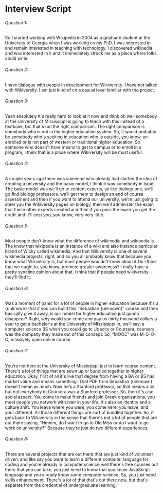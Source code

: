 # Interview Script

###### Question 1:

So I started working with Wikipedia in 2004 as a graduate student at the University of Georgia when I was working on my PhD. I was interested in and remain interested  in teaching with technology. I discovered wikipedia and was interested in it and it immediately struck me as a place where folks could write. 


###### Question 2:

I have dialogue with people in development for Wikiversity. I have not talked with Wikiversity. I am just kind of on a casual level familiar with the project.


###### Question 3:

Yeah absolutely it's really hard to look at it now and think oh well somebody at the University of Mississippi is going to teach with this instead of a textbook, but that's not the right comparison. The right comparison is somebody who is not in the higher education system. So, it would probably be somebody who's seeking in education who is outside, you know, un-enrolled or is not part of western or traditional higher education. So someone who doesn't have means to get to campus or to enroll in a program, I think that is a place where Wikiversity will be most useful. 


###### Question 4:

A couple years ago there was someone who already had started the idea of creating a
university and the basic model, I think it was somebody in Israel. The basic model was we’ll go to content experts, so like biology one, we’ll go find biology professors, we’ll get them to design an end of course assessment and then if you want to attend our university, we're just going to steer you the Wikiversity pages on biology, then we’ll administer the exam that these other experts created and then if you pass the exam you get the credit and it'll cost you, you know, very very little. 


###### Question 5:

Most people don't know what the difference of wikimedia and wikipedia is. The know that wikipedia is an instance of a wiki and also instance particular brand of Wicky called wikimedia. And that Wikiversity is one of several wikimedia projects, right, and so you all probably know that because you know what Wikiversity is, but most people wouldn't know about it.Do I think that we ought to, you know, promote greater awareness? I really have a pretty syncline opinion about that. I think that if people need wikiversity they'll find it. 


###### Question 6:

Was a moment of panic for a lot of people in higher education because it's a {unknown} that if you can build this “Sebastian {unknown}” course and then basically give it away, is our model for higher education just gonna disappear? Right, why would you come and pay us thirty thousand dollars a year to get a bachelor's at the University of Mississippi in, we’ll say, a computer science BS when you could go to Udacity or Coursera, coursera was the company they made out of this concept. So, “MOOC” was M-O-O-C, massively open online course.


###### Question 7:

You're not here at the University of Mississippi just to learn course content. There's a lot of things that are sewn up or bundled together in higher education. Okay, first of all it's like that degree from having a BA or BS has market value and means something. That PDF from Sebastian {unknown} doesn't mean as much. Now he's a Stanford professor, so that means a lot but not everybody in Coursera was a Stanford professor. So,  then it's also social aspect. You come to make friends and join Greek organizations, you meet people you network with later in your life. It's also an identity and a culture shift. You leave where you were, you come here, you leave, and your different. All those different things are sort of bundled together. So, it gets back to Wikiversity in the sense that there's not a lot of people that are out there saying, “Hmmm, do I want to go to Ole Miss or do I want to go work on university?” Because they're just do two different experiences. 


###### Question 8:

There are several projects that are out there that are just kind of volunteer driven, and like say you want to learn a different computer language for coding and you're already in computer science well there's free courses out there that you can take, you just need to know that you know JavaScript language and you already know some computer science. So, you just need skills enhancement. There's a lot of that that's out there now, but that's separate from the credential of undergraduate learning. 
